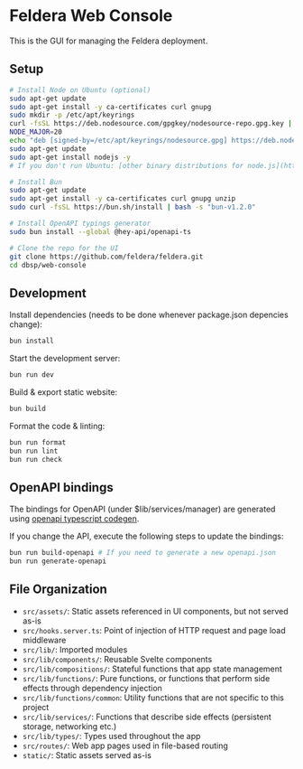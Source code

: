 # Feldera Web Console

This is the GUI for managing the Feldera deployment.

## Setup

```bash
# Install Node on Ubuntu (optional)
sudo apt-get update
sudo apt-get install -y ca-certificates curl gnupg
sudo mkdir -p /etc/apt/keyrings
curl -fsSL https://deb.nodesource.com/gpgkey/nodesource-repo.gpg.key | sudo gpg --dearmor -o /etc/apt/keyrings/nodesource.gpg
NODE_MAJOR=20
echo "deb [signed-by=/etc/apt/keyrings/nodesource.gpg] https://deb.nodesource.com/node_$NODE_MAJOR.x nodistro main" | sudo tee /etc/apt/sources.list.d/nodesource.list
sudo apt-get update
sudo apt-get install nodejs -y
# If you don't run Ubuntu: [other binary distributions for node.js](https://github.com/nodesource/distributions)

# Install Bun
sudo apt-get update
sudo apt-get install -y ca-certificates curl gnupg unzip
sudo curl -fsSL https://bun.sh/install | bash -s "bun-v1.2.0"

# Install OpenAPI typings generator
sudo bun install --global @hey-api/openapi-ts

# Clone the repo for the UI
git clone https://github.com/feldera/feldera.git
cd dbsp/web-console
```

## Development

Install dependencies (needs to be done whenever package.json depencies change):

```bash
bun install
```

Start the development server:

```bash
bun run dev
```

Build & export static website:

```bash
bun build
```

Format the code & linting:

```bash
bun run format
bun run lint
bun run check
```

## OpenAPI bindings

The bindings for OpenAPI (under $lib/services/manager) are generated using
[openapi typescript codegen](https://www.npmjs.com/package/@hey-api/openapi-ts).

If you change the API, execute the following steps to update the bindings:

```bash
bun run build-openapi # If you need to generate a new openapi.json
bun run generate-openapi
```

## File Organization

- `src/assets/`: Static assets referenced in UI components, but not served as-is
- `src/hooks.server.ts`: Point of injection of HTTP request and page load middleware
- `src/lib/`: Imported modules
- `src/lib/components/`: Reusable Svelte components
- `src/lib/compositions/`: Stateful functions that app state management
- `src/lib/functions/`: Pure functions, or functions that perform side effects through dependency injection
- `src/lib/functions/common`: Utility functions that are not specific to this project
- `src/lib/services/`: Functions that describe side effects (persistent storage, networking etc.)
- `src/lib/types/`: Types used throughout the app
- `src/routes/`: Web app pages used in file-based routing
- `static/`: Static assets served as-is
